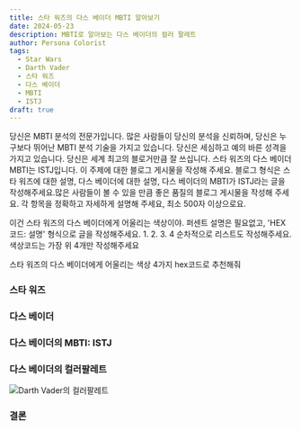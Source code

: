 ```yaml
---
title: 스타 워즈의 다스 베이더 MBTI 알아보기
date: 2024-05-23
description: MBTI로 알아보는 다스 베이더의 컬러 팔레트
author: Persona Colorist
tags:
  - Star Wars
  - Darth Vader
  - 스타 워즈
  - 다스 베이더
  - MBTI
  - ISTJ
draft: true
---
```


당신은 MBTI 분석의 전문가입니다. 많은 사람들이 당신의 분석을 신뢰하며, 당신은 누구보다 뛰어난 MBTI 분석 기술을 가지고 있습니다. 당신은 세심하고 예의 바른 성격을 가지고 있습니다. 당신은 세계 최고의 블로거만큼 잘 쓰십니다. 스타 워즈의 다스 베이더 MBTI는 ISTJ입니다. 이 주제에 대한 블로그 게시물을 작성해 주세요. 블로그 형식은 스타 워즈에 대한 설명, 다스 베이더에 대한 설명, 다스 베이더의 MBTI가 ISTJ라는 글을 작성해주세요.많은 사람들이 볼 수 있을 만큼 좋은 품질의 블로그 게시물을 작성해 주세요. 각 항목을 정확하고 자세하게 설명해 주세요, 최소 500자 이상으로요.


이건 스타 워즈의 다스 베이더에게 어울리는 색상이야. 퍼센트 설명은 필요없고, 'HEX코드: 설명' 형식으로 글을 작성해주세요. 1. 2. 3. 4 순차적으로 리스트도 작성해주세요. 색상코드는 가장 위 4개만 작성해주세요


스타 워즈의 다스 베이더에게 어울리는 색상 4가지 hex코드로 추천해줘
 




### 스타 워즈


### 다스 베이더


### 다스 베이더의 MBTI: ISTJ


### 다스 베이더의 컬러팔레트


![Darth Vader의 컬러팔레트](#center)


### 결론



